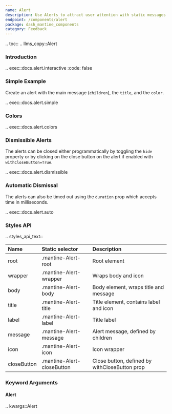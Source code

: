 ```yaml
---
name: Alert
description: Use Alerts to attract user attention with static messages.
endpoint: /components/alert
package: dash_mantine_components
category: Feedback
---
```


.. toc::
.. llms_copy::Alert

### Introduction

.. exec::docs.alert.interactive
    :code: false

### Simple Example

Create an alert with the main message (`children`), the `title`, and the `color`.

.. exec::docs.alert.simple

### Colors

.. exec::docs.alert.colors

### Dismissible Alerts

The alerts can be closed either programmatically by toggling the `hide` property or by clicking on the close button on the alert if enabled with `withCloseButton=True`.

.. exec::docs.alert.dismissible

### Automatic Dismissal

The alerts can also be timed out using the `duration` prop which accepts time in milliseconds.

.. exec::docs.alert.auto

### Styles API

.. styles_api_text::

| Name        | Static selector            | Description                                   |
|:------------|:---------------------------|:----------------------------------------------|
| root        | .mantine-Alert-root        | Root element                                  |
| wrapper     | .mantine-Alert-wrapper     | Wraps body and icon                           |
| body        | .mantine-Alert-body        | Body element, wraps title and message         |
| title       | .mantine-Alert-title       | Title element, contains label and icon        |
| label       | .mantine-Alert-label       | Title label                                   |
| message     | .mantine-Alert-message     | Alert message, defined by children            |
| icon        | .mantine-Alert-icon        | Icon wrapper                                  |
| closeButton | .mantine-Alert-closeButton | Close button, defined by withCloseButton prop |

### Keyword Arguments

#### Alert

.. kwargs::Alert
